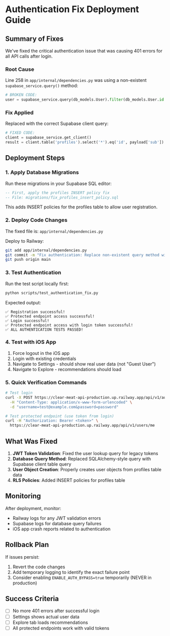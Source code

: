 # Authentication Fix Deployment Guide

## Summary of Fixes

We've fixed the critical authentication issue that was causing 401 errors for all API calls after login.

### Root Cause
Line 258 in `app/internal/dependencies.py` was using a non-existent `supabase_service.query()` method:
```python
# BROKEN CODE:
user = supabase_service.query(db_models.User).filter(db_models.User.id == payload["sub"]).first()
```

### Fix Applied
Replaced with the correct Supabase client query:
```python
# FIXED CODE:
client = supabase_service.get_client()
result = client.table('profiles').select('*').eq('id', payload['sub']).execute()
```

## Deployment Steps

### 1. Apply Database Migrations

Run these migrations in your Supabase SQL editor:

```sql
-- First, apply the profiles INSERT policy fix
-- File: migrations/fix_profiles_insert_policy.sql
```

This adds INSERT policies for the profiles table to allow user registration.

### 2. Deploy Code Changes

The fixed file is: `app/internal/dependencies.py`

Deploy to Railway:
```bash
git add app/internal/dependencies.py
git commit -m "Fix authentication: Replace non-existent query method with correct Supabase client calls"
git push origin main
```

### 3. Test Authentication

Run the test script locally first:
```bash
python scripts/test_authentication_fix.py
```

Expected output:
```
✅ Registration successful!
✅ Protected endpoint access successful!
✅ Login successful!
✅ Protected endpoint access with login token successful!
✅ ALL AUTHENTICATION TESTS PASSED!
```

### 4. Test with iOS App

1. Force logout in the iOS app
2. Login with existing credentials
3. Navigate to Settings - should show real user data (not "Guest User")
4. Navigate to Explore - recommendations should load

### 5. Quick Verification Commands

```bash
# Test login
curl -X POST https://clear-meat-api-production.up.railway.app/api/v1/auth/login \
  -H "Content-Type: application/x-www-form-urlencoded" \
  -d "username=test@example.com&password=password"

# Test protected endpoint (use token from login)
curl -H "Authorization: Bearer <token>" \
  https://clear-meat-api-production.up.railway.app/api/v1/users/me
```

## What Was Fixed

1. **JWT Token Validation**: Fixed the user lookup query for legacy tokens
2. **Database Query Method**: Replaced SQLAlchemy-style query with Supabase client table query
3. **User Object Creation**: Properly creates user objects from profiles table data
4. **RLS Policies**: Added INSERT policies for profiles table

## Monitoring

After deployment, monitor:
- Railway logs for any JWT validation errors
- Supabase logs for database query failures
- iOS app crash reports related to authentication

## Rollback Plan

If issues persist:
1. Revert the code changes
2. Add temporary logging to identify the exact failure point
3. Consider enabling `ENABLE_AUTH_BYPASS=true` temporarily (NEVER in production)

## Success Criteria

- [ ] No more 401 errors after successful login
- [ ] Settings shows actual user data
- [ ] Explore tab loads recommendations
- [ ] All protected endpoints work with valid tokens 